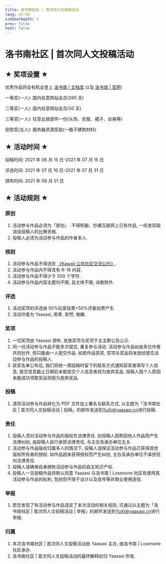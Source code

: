 ```yaml
---
title: 洛书南社区 | 首次同人文投稿活动
lang: zh-CN
sidebarDepth: 1
prev: false
next: false
---
```


# 洛书南社区 | 首次同人文投稿活动

## ★ 奖项设置 ★

优秀作品将会有机会登上 [洛书南 | 文档库](https://lsn.yaasasi.cn/) 以及 [洛书南 | 官网](https://www.losenone.cn/)!

一等奖(一人): 国内任意网站会员(365 天)

二等奖(一人): 国内任意网站会员(30 天)

三等奖(一人): 任意女装部件一份(头饰、衣服、裙子、丝袜等)

安慰奖(五人): 服务器资源奖励(一箱子建筑材料)

## ★ 活动时间 ★

投稿时间: 2021 年 06 月 15 日-2021 年 07 月 15 日

评选时间: 2021 年 07 月 16 日-2021 年 07 月 31 日

颁布时间: 2021 年 08 月 01 日

## ★ 活动规则 ★

### 原创

  1. 活动参与作品必须为「原创」. 不得照搬、抄袭互联网上已有作品, 一经发现取消该投稿人的比赛资格.
  2. 投稿人必须为活动参与作品的作者本人.

### 规则

  1. 活动参与作品不得违反 [《Kawaii 公共社区交流公约》](https://kawaii.yaasasi.cn/).
  2. 活动参与作品内不得含有 R-18 内容.
  3. 活动参与作品不得少于 500 个字符.
  4. 活动参与作品内容主题均不限, 且文体不限, 诗歌除外.

### 评选

  1. 活动奖项的评选由 50%玩家投票+50%评委投票产生.
  2. 活动评委为 Yaasasi, 雨季, 安然, 堆糖.

### 奖项

  1. 一切奖项由 Yaasasi 颁布, 发放奖项与奖项于主主群公告公示.
  2. 同一份活动参与作品不能多次提交, 重复参与活动. 活动参与作品如由多位作者共同创作, 但只能由一人提交作品. 如若作品获奖, 奖项与奖品将发放给提交活动参与作品的投稿人.
  3. 获奖名单公布后, 我们将统一用投稿时留下的联系方式通知获奖者填写个人信息, 提交信息截止日期前未能提交个人信息者视为放弃奖品. 投稿人因个人原因未能成功领取奖品则视为放弃奖品.

### 投稿

  1. 请将活动参与作品转化为 PDF 文件加上署名与联系方式, 以主题为「洛书南社区 | 首次同人文投稿活动 | 投稿」的邮件发送到[YuXi@yaasasi.cn](mailto:YuXi@yaasasi.cn)进行投稿.

### 责任

  1. 投稿人须对活动参与作品的版权负法律责任. 如投稿人因剽窃他人作品而产生法律纠纷, 由投稿人自行承担法律责任, 与主办及承办单位无关.
  2. 活动参与作品版权归属多人的情况下, 投稿人请保证活动参与作品已获得其他版权所有者的授权. 如作品因未获得授权而产生纠纷, 主办及承办单位不承担任何法律责任.
  3. 投稿人请确保自身拥有活动参与作品的自主知识产权.
  4. 投稿人一旦投稿作品将默认同意 Yaasasi 与洛书南 | Losenone 社区有使用其活动参与作品的权利, 包括但不限于设计以及宣传等非商业使用途径.

### 举报

  1. 若您发现了有活动参与作品违反了本次活动的相关规则, 可通过以主题为「洛书南社区 | 首次同人文投稿活动 | 举报」的邮件发送到[YuXi@yaasasi.cn](mailto:YuXi@yaasasi.cn)进行举报.

### 归属

  1. 本次洛书南社区 | 首次同人文投稿活动由 Yaasasi 主办, 由洛书南 | Losenone 社区承办.
  2. 洛书南社区 | 首次同人文投稿活动的最终解释权归 Yaasasi 所有.

